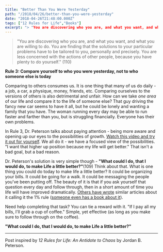 ```yaml
---
title: "Better Than You Were Yesterday"
path: "/2018/04/26/better-than-you-were-yesterday"
date: "2018-04-26T21:48:00.000Z"
tags: ["12 Rules for Life","Books"]
excerpt: "> "You are discovering who you are, and what you want, and what you are willing to do. You are finding that the solutions to your particular problems have to be tailored to you, personally and..."
---
```


> "You are discovering who you are, and what you want, and what you are willing to do. You are finding that the solutions to your particular problems have to be tailored to you, personally and precisely. You are less concerned with the actions of other people, because you have plenty to do yourself." (110)

**Rule 3: Compare yourself to who you were yesterday, not to who someone else is today**

Comparing to others consumes us. It is one thing that many of us do daily - a job, a car, a physique, money, friends, etc. Comparing ourselves to the versions of others is also detrimental and unfair. How can we take *one area* of our life and compare it to the life of someone else? That guy driving the fancy new car seems to have it all, but he could be lonely and wanting a family that you have. The woman running every day may be able to run faster and farther than you, but is struggling financially. Everyone has their own problems.

In Rule 3, Dr. Peterson talks about paying attention - being more aware and opening up our eyes to the possibilities of growth. [Watch this video and try it out for yourself](https://www.youtube.com/watch?v=vJG698U2Mvo). We all do it - we have a focused view of the possibilities. "I want that higher up position because my life will get better." That isn't a bad goal, but a bad reason.

Dr. Peterson's solution is very simple though - **"What could I do, that I would do, to make Life a little better?"**(109) Think about that. What is one thing you could do today to make life a little better? It could be organizing your bills. It could be going for a walk. It could be messaging the people you've been putting off. The beauty of it is that if you ask yourself that question every day and follow through, then in a short amount of time you life will have improved dramatically. [Others have wrote](https://www.google.com/search?q=the+1%25+daily+rule&amp;oq=the+1%25+daily+rule&amp;aqs=chrome..69i57j69i64l3.6532j0j3&amp;sourceid=chrome&amp;ie=UTF-8) similar articles about it calling it the 1% rule ([someone even has a book about it](https://www.1percentrulebook.com/launch)).

Need help completing that task? You can tie a reward with it. "If I pay all my bills, I'll grab a cup of coffee." Simple, yet effective (as long as you make sure to follow through on the coffee).

**"What could I do, that I would do, to make Life a little better?"**

---

Post inspired by *12 Rules for Life: An Antidote to Chaos* by Jordan B. Peterson.
